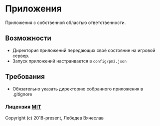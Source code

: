 # Приложения
Приложения с собственной областью ответственности.

## Возможности
* Директория приложений передающих своё состояние на игровой сервер.
* Запуск приложений настраивается в `config/pm2.json`

## Требования
* Обязательно указать директорию собранного приложения в .gitignore

### Лицензия [MIT](http://opensource.org/licenses/MIT)
Copyright (c) 2018-present, Лебедев Вячеслав
